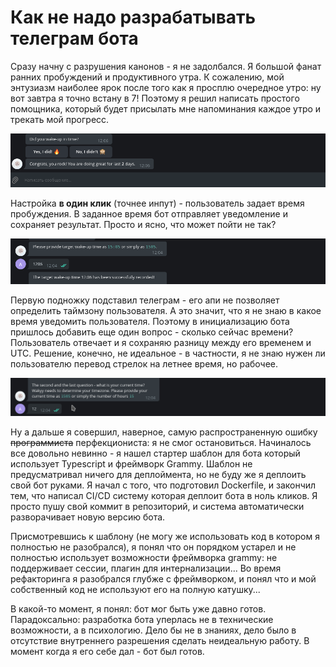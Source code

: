 # Как не надо разрабатывать телеграм бота

Сразу начну с разрушения канонов - я не задолбался. Я большой фанат ранних пробуждений и продуктивного утра. К сожалению, мой энтузиазм наиболее ярок после того как я просплю очередное утро: ну вот завтра я точно встану в 7! Поэтому я решил написать простого помощника, который будет присылать мне напоминания каждое утро и трекать мой прогресс.

![img.png](img.png)

Настройка **в один клик** (точнее инпут) - пользователь задает время пробуждения. В заданное время бот отправляет уведомление и сохраняет результат. Просто и ясно, что может пойти не так?

![img_1.png](img_1.png)

Первую подножку подставил телеграм - его апи не позволяет определить таймзону пользователя. А это значит, что я не знаю в какое время уведомить пользователя. Поэтому в инициализацию бота пришлось добавить еще один вопрос - сколько сейчас времени? Пользователь отвечает и я сохраняю разницу между его временем и UTC. Решение, конечно, не идеальное - в частности, я не знаю нужен ли пользователю перевод стрелок на летнее время, но рабочее.

![img_2.png](img_2.png)

Ну а дальше я совершил, наверное, самую распространенную ошибку ~~программиста~~ перфекциониста: я не смог остановиться. Начиналось все довольно невинно - я нашел стартер шаблон для бота который использует Typescript и фреймворк Grammy. Шаблон не предусматривал ничего для деплоймента, но не буду же я деплоить свой бот руками. Я начал с того, что подготовил Dockerfile, и закончил тем, что написал CI/CD систему которая деплоит бота в ноль кликов. Я просто пушу свой коммит в репозиторий, и система автоматически разворачивает новую версию бота.

Присмотревшись к шаблону (не могу же использовать код в котором я полностью не разобрался), я понял что он порядком устарел и не полностью использует возможности фреймворка grammy: не поддерживает сессии, плагин для интернализации... Во время рефакторинга я разобрался глубже с фреймворком, и понял что и мой собственный код не используют его на полную катушку...

В какой-то момент, я понял: бот мог быть уже давно готов. Парадоксально: разработка бота уперлась не в технические возможности, а в психологию. Дело бы не в знаниях, дело было в отсутствие внутреннего разрешения сделать неидеальную работу. В момент когда я его себе дал - бот был готов. 



